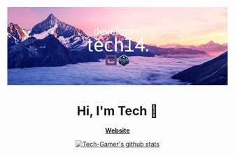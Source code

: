 <p align="center">
  <a href="https://t14.dev">
    <img src="pfpbanner.png" />
  </a>
</p>
<h1 align="center">Hi, I'm Tech 👋</h1>
<p align="center">
  <strong><a href="https://t14.dev">Website</a></strong>
</p>
<p align="center">
  <a href="https://github.com/Tech-Gamer">
    <img
      src="https://github-readme-stats.vercel.app/api?username=Tech-Gamer&hide_border=true&show_icons=true&bg_color=45,E7C3DE,88AEE7&title_color=FFF&text_color=FFF&icon_color=FFF"
      alt="Tech-Gamer's github stats"
    />
  </a>
</p>
